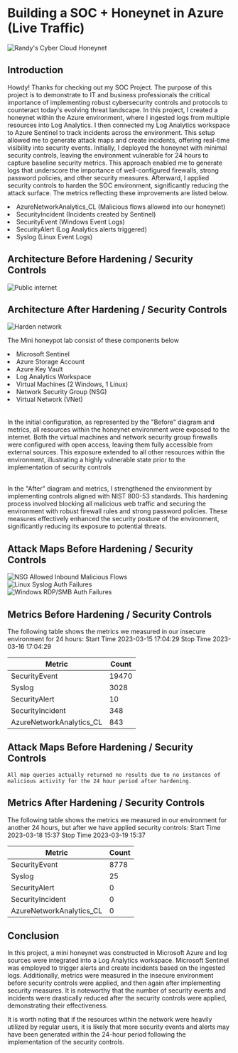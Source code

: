 
# Building a SOC + Honeynet in Azure (Live Traffic)
![Randy's Cyber Cloud Honeynet](https://github.com/user-attachments/assets/c1cd0c26-c1be-4b0a-b563-8f7f01030a1b)


## Introduction

Howdy! Thanks for checking out my SOC Project. The purpose of this project is to demonstrate to IT and business professionals the critical importance of implementing robust cybersecurity controls and protocols to counteract today's evolving threat landscape.
In this project, I created a honeynet within the Azure environment, where I ingested logs from multiple resources into Log Analytics. I then connected my Log Analytics workspace to Azure Sentinel to track incidents across the environment. This setup allowed me to generate attack maps and create incidents, offering real-time visibility into security events.
Initially, I deployed the honeynet with minimal security controls, leaving the environment vulnerable for 24 hours to capture baseline security metrics. This approach enabled me to generate logs that underscore the importance of well-configured firewalls, strong password policies, and other security measures. Afterward, I applied security controls to harden the SOC environment, significantly reducing the attack surface.
The metrics reflecting these improvements are listed below.

<li>AzureNetworkAnalytics_CL (Malicious flows allowed into our honeynet)</li>
<li>SecurityIncident (Incidents created by Sentinel)</li>
<li>SecurityEvent (Windows Event Logs)</li>
<li>SecurityAlert (Log Analytics alerts triggered)</li>
<li>Syslog (Linux Event Logs)</li>

## Architecture Before Hardening / Security Controls
![Public internet ](https://github.com/user-attachments/assets/0444a4a5-8b4b-43c3-9645-de4305d1215a)


## Architecture After Hardening / Security Controls
![Harden network ](https://github.com/user-attachments/assets/27fc337a-4f7d-4209-9374-b19148401d87)


The Mini honeypot lab consist of these components below 

<li>Microsoft Sentinel</li>
<li>Azure Storage Account</li>
<li>Azure Key Vault</li>
<li>Log Analytics Workspace</li>
<li>Virtual Machines (2 Windows, 1 Linux)</li>
<li>Network Security Group (NSG)</li>
<li>Virtual Network (VNet)</li>

<br>
</br>In the initial configuration, as represented by the "Before" diagram and metrics, all resources within the honeynet environment were exposed to the internet. Both the virtual machines and network security group firewalls were configured with open access, leaving them fully accessible from external sources. This exposure extended to all other resources within the environment, illustrating a highly vulnerable state prior to the implementation of security controls <br>
</br>

In the "After" diagram and metrics, I strengthened the environment by implementing controls aligned with NIST 800-53 standards. This hardening process involved blocking all malicious web traffic and securing the environment with robust firewall rules and strong password policies. These measures effectively enhanced the security posture of the environment, significantly reducing its exposure to potential threats.

## Attack Maps Before Hardening / Security Controls
![NSG Allowed Inbound Malicious Flows](https://i.imgur.com/1qvswSX.png)<br>
![Linux Syslog Auth Failures](https://i.imgur.com/G1YgZt6.png)<br>
![Windows RDP/SMB Auth Failures](https://i.imgur.com/ESr9Dlv.png)<br>

## Metrics Before Hardening / Security Controls

The following table shows the metrics we measured in our insecure environment for 24 hours:
Start Time 2023-03-15 17:04:29
Stop Time 2023-03-16 17:04:29

| Metric                   | Count
| ------------------------ | -----
| SecurityEvent            | 19470
| Syslog                   | 3028
| SecurityAlert            | 10
| SecurityIncident         | 348
| AzureNetworkAnalytics_CL | 843

## Attack Maps Before Hardening / Security Controls

```All map queries actually returned no results due to no instances of malicious activity for the 24 hour period after hardening.```

## Metrics After Hardening / Security Controls

The following table shows the metrics we measured in our environment for another 24 hours, but after we have applied security controls:
Start Time 2023-03-18 15:37
Stop Time	2023-03-19 15:37

| Metric                   | Count
| ------------------------ | -----
| SecurityEvent            | 8778
| Syslog                   | 25
| SecurityAlert            | 0
| SecurityIncident         | 0
| AzureNetworkAnalytics_CL | 0

## Conclusion

In this project, a mini honeynet was constructed in Microsoft Azure and log sources were integrated into a Log Analytics workspace. Microsoft Sentinel was employed to trigger alerts and create incidents based on the ingested logs. Additionally, metrics were measured in the insecure environment before security controls were applied, and then again after implementing security measures. It is noteworthy that the number of security events and incidents were drastically reduced after the security controls were applied, demonstrating their effectiveness.

It is worth noting that if the resources within the network were heavily utilized by regular users, it is likely that more security events and alerts may have been generated within the 24-hour period following the implementation of the security controls.
